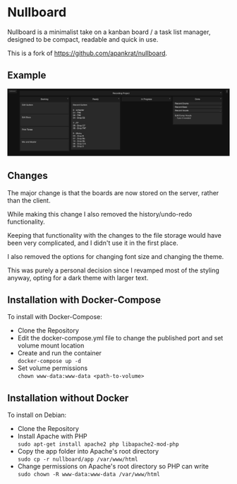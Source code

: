 # Nullboard
Nullboard is a minimalist take on a kanban board / a task list manager, designed to be compact, readable and quick in use.

This is a fork of https://github.com/apankrat/nullboard.

## Example
![Here is a pic](example.png)

## Changes
The major change is that the boards are now stored on the server, rather than the client.

While making this change I also removed the history/undo-redo functionality.

Keeping that functionality with the changes to the file storage would have been very complicated, and I didn't use it in the first place.

I also removed the options for changing font size and changing the theme.

This was purely a personal decision since I revamped most of the styling anyway, opting for a dark theme with larger text.

## Installation with Docker-Compose
To install with Docker-Compose:
 * Clone the Repository
 * Edit the docker-compose.yml file to change the published port and set volume mount location
 * Create and run the container <br /> `docker-compose up -d`
 * Set volume permissions <br /> `chown www-data:www-data <path-to-volume>`

## Installation without Docker
To install on Debian:
 * Clone the Repository
 * Install Apache with PHP <br /> `sudo apt-get install apache2 php libapache2-mod-php`
 * Copy the app folder into Apache's root directory <br /> `sudo cp -r nullboard/app /var/www/html`
 * Change permissions on Apache's root directory so PHP can write <br /> `sudo chown -R www-data:www-data /var/www/html`
